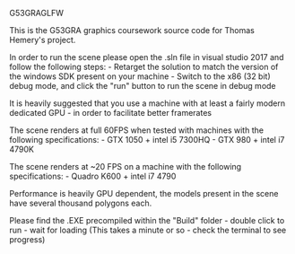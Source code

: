 G53GRAGLFW

This is the G53GRA graphics coursework source code for Thomas Hemery's project.
 
In order to run the scene please open the .sln file in visual studio 2017 and follow the following steps: 
	- Retarget the solution to match the version of the windows SDK present on your machine 
	- Switch to the x86 (32 bit) debug mode, and click the "run" button to run the scene in debug mode

It is heavily suggested that you use a machine with at least a fairly modern dedicated GPU - in order to facilitate better framerates

The scene renders at full 60FPS when tested with machines with the following specifications: 
	- GTX 1050 + intel i5 7300HQ
	- GTX 980 + intel i7 4790K

The scene renders at ~20 FPS on a machine with the following specifications: 
	- Quadro K600 + intel i7 4790

Performance is heavily GPU dependent, the models present in the scene have several thousand polygons each.

Please find the .EXE precompiled within the "Build" folder
	- double click to run 
	- wait for loading (This takes a minute or so - check the terminal to see progress)
